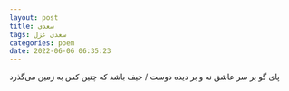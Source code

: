 ```yaml
---
layout: post
title: سعدی
tags: سعدی غزل
categories: poem
date: 2022-06-06 06:35:23
---
```


پای گو بر سر عاشق نه و بر دیده دوست / حیف باشد که چنین کس به زمین می‌گذرد
